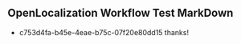 ## OpenLocalization Workflow Test MarkDown
* c753d4fa-b45e-4eae-b75c-07f20e80dd15 thanks!

<!--HONumber=Aug16_HO1-->


